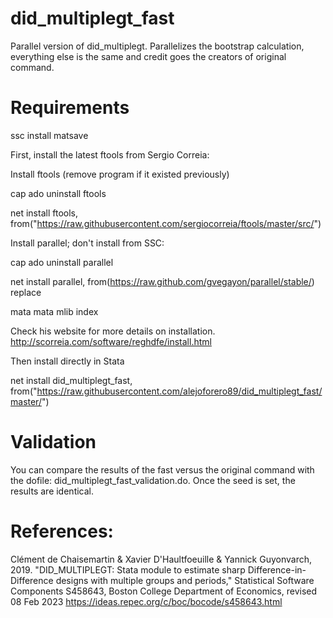 # did_multiplegt_fast
Parallel version of did_multiplegt. Parallelizes the bootstrap calculation, everything else is the same and credit goes the creators of original command.


# Requirements
ssc install matsave

First, install the latest ftools from Sergio Correia:

Install ftools (remove program if it existed previously)

cap ado uninstall ftools

net install ftools, from("https://raw.githubusercontent.com/sergiocorreia/ftools/master/src/")

Install parallel; don't install from SSC:


cap ado uninstall parallel

net install parallel, from(https://raw.github.com/gvegayon/parallel/stable/) replace

mata mata mlib index


Check his website for more details on installation.
http://scorreia.com/software/reghdfe/install.html


Then install directly in Stata

net install did_multiplegt_fast, from("https://raw.githubusercontent.com/alejoforero89/did_multiplegt_fast/master/")

# Validation
You can compare the results of the fast versus the original command with the dofile: did_multiplegt_fast_validation.do. Once the seed is set, the results are identical.



# References: 

Clément de Chaisemartin & Xavier D'Haultfoeuille & Yannick Guyonvarch, 2019. "DID_MULTIPLEGT: Stata module to estimate sharp Difference-in-Difference designs with multiple groups and periods," Statistical Software Components S458643, Boston College Department of Economics, revised 08 Feb 2023
https://ideas.repec.org/c/boc/bocode/s458643.html
